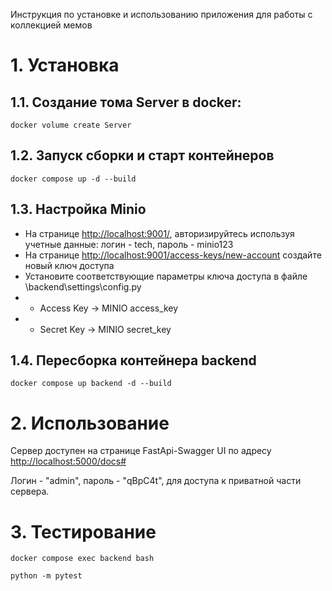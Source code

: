 Инструкция по установке и использованию приложения для работы с коллекцией мемов

# 1. Установка
## 1.1. Создание тома Server в docker:
```
docker volume create Server
```

## 1.2. Запуск сборки и старт контейнеров
```
docker compose up -d --build
```

## 1.3. Настройка Minio
- На странице [http://localhost:9001/](http://localhost:9001/), авторизируйтесь используя учетные данные: логин - tech, пароль - minio123
- На странице [http://localhost:9001/access-keys/new-account](http://localhost:9001/access-keys/new-account) создайте новый ключ доступа
- Установите соответствующие параметры ключа доступа в файле \backend\settings\config.py 
- - Access Key -> MINIO access_key
- - Secret Key -> MINIO secret_key

## 1.4. Пересборка контейнера backend

```
docker compose up backend -d --build
```

# 2. Использование 
Сервер доступен на странице FastApi-Swagger UI по адресу [http://localhost:5000/docs#](http://localhost:5000/docs#)

Логин - "admin", пароль - "qBpC4t", для доступа к приватной части сервера.

# 3. Тестирование
```
docker compose exec backend bash
```
```
python -m pytest
```